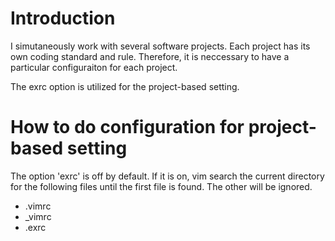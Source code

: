 # Introduction #
I simutaneously work with several software projects. Each project has its own coding standard and rule. Therefore, it is neccessary to have a particular configuraiton for each project.

The exrc option is utilized for the project-based setting. 


# How to do configuration for project-based setting #

The option 'exrc' is off by default. If it is on, vim search the current directory for the following files until the first file is found. The other will be ignored. 
+ .vimrc
+ \_vimrc
+ .exrc





